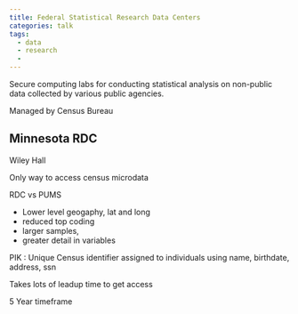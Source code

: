 ```yaml
---
title: Federal Statistical Research Data Centers
categories: talk
tags:
  - data
  - research
  - 
---
```


Secure computing labs for conducting statistical analysis on non-public data collected by various public agencies.

Managed by Census Bureau

## Minnesota RDC

Wiley Hall

Only way to access census microdata

RDC vs PUMS
- Lower level geogaphy, lat and long
- reduced top coding
- larger samples,
- greater detail in variables

PIK 
: Unique Census identifier assigned to individuals using name, birthdate, address, ssn

Takes lots of leadup time to get access

5 Year timeframe

